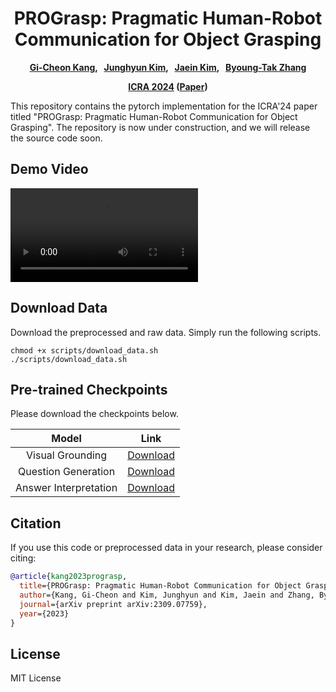 <div align="center">
<h1>PROGrasp: Pragmatic Human-Robot Communication for Object Grasping</h1>

**[Gi-Cheon Kang][2], &nbsp; [Junghyun Kim][3], &nbsp; [Jaein Kim][4], &nbsp; [Byoung-Tak Zhang][5]** <br>

**[ICRA 2024][6] ([Paper][1])**
</div>

This repository contains the pytorch implementation for the ICRA'24 paper titled "PROGrasp: Pragmatic Human-Robot Communication for Object Grasping". The repository is now under construction, and we will release the source code soon.





## Demo Video
<video autoplay="true" loop="true" src="https://github.com/gicheonkang/prograsp/assets/23380257/5df0071c-26a0-45f5-872b-1c7b7ba6536c"></video>



Download Data
----------------------
Download the preprocessed and raw data. Simply run the following scripts. 
```shell
chmod +x scripts/download_data.sh
./scripts/download_data.sh
```



Pre-trained Checkpoints
--------------------------------------
Please download the checkpoints below.

| Model | Link |
|:-------:|:---------:|
|Visual Grounding | [Download](https://www.dropbox.com/scl/fi/61b3ty5d8xzunqc9rmubb/vg.pt?rlkey=3sd8yjmlg6e8t4jwwauv9j1he&dl=0)|
|Question Generation |[Download](https://www.dropbox.com/scl/fi/qiehwcmcwxgl0c1ayjwod/q_gen.pt?rlkey=s89qkvavw8bbslc00we2n23a3&dl=0)|
|Answer Interpretation | [Download](https://www.dropbox.com/scl/fi/x4lasshsixnovwa6sktju/a_int.pt?rlkey=3w6nze2w82th2fd8o2s72gdi2&dl=0)|



Citation
-----------------------------
If you use this code or preprocessed data in your research, please consider citing:
```bibtex
@article{kang2023prograsp,
  title={PROGrasp: Pragmatic Human-Robot Communication for Object Grasping},
  author={Kang, Gi-Cheon and Kim, Junghyun and Kim, Jaein and Zhang, Byoung-Tak},
  journal={arXiv preprint arXiv:2309.07759},
  year={2023}
}
```

License
-------
MIT License





[1]: https://arxiv.org/abs/2205.12502
[2]: https://gicheonkang.com
[3]: https://jhkim-snu.github.io
[4]: https://bi.snu.ac.kr/
[5]: https://bi.snu.ac.kr/~btzhang/
[6]: https://2024.ieee-icra.org
